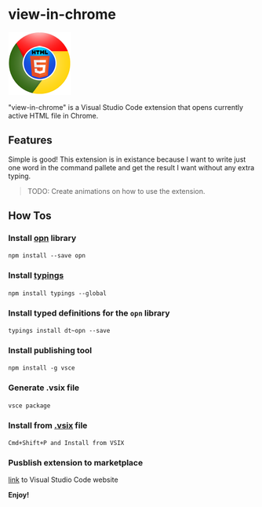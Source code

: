 # view-in-chrome
[![view-in-chrome Logo](view-in-chrome.png)](view-in-chrome.png)

"view-in-chrome" is a Visual Studio Code extension that opens currently active HTML file in Chrome.

## Features

Simple is good! This extension is in existance because I want to write just one word in the command pallete and get the result I want without any extra typing.


> TODO: Create animations on how to use the extension.

## How Tos

### Install [opn](https://github.com/sindresorhus/opn) library 
`npm install --save opn`

### Install [typings](https://www.npmjs.com/package/typings)
`npm install typings --global`

### Install typed definitions for the `opn` library
`typings install dt~opn --save`

### Install publishing tool 

`npm install -g vsce`

### Generate .vsix file 

`vsce package`

### Install from [.vsix](https://code.visualstudio.com/docs/editor/extension-gallery#_install-from-a-vsix) file

`Cmd+Shift+P and Install from VSIX`

### Pusblish extension to marketplace 

[link](https://code.visualstudio.com/docs/extensions/publish-extension#_publishing-extensions) to Visual Studio Code website


**Enjoy!**